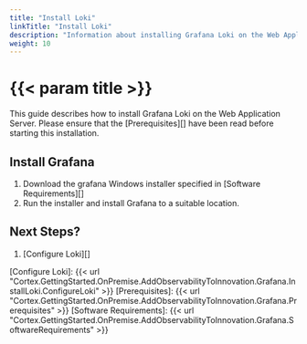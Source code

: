 ```yaml
---
title: "Install Loki"
linkTitle: "Install Loki"
description: "Information about installing Grafana Loki on the Web Application Server."
weight: 10
---
```


# {{< param title >}}

This guide describes how to install Grafana Loki on the Web Application Server. Please ensure that the [Prerequisites][] have been read before starting this installation.

## Install Grafana

1. Download the grafana Windows installer specified in [Software Requirements][]
1. Run the installer and install Grafana to a suitable location.

## Next Steps?

1. [Configure Loki][]

[Configure Loki]: {{< url "Cortex.GettingStarted.OnPremise.AddObservabilityToInnovation.Grafana.InstallLoki.ConfigureLoki" >}}
[Prerequisites]: {{< url "Cortex.GettingStarted.OnPremise.AddObservabilityToInnovation.Grafana.Prerequisites" >}}
[Software Requirements]: {{< url "Cortex.GettingStarted.OnPremise.AddObservabilityToInnovation.Grafana.SoftwareRequirements" >}}